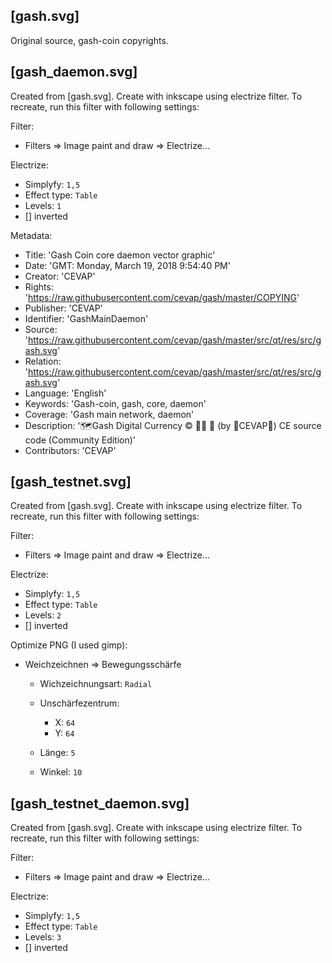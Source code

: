 [gash.svg]
---------
Original source, gash-coin copyrights.

[gash_daemon.svg]
---------------
Created from [gash.svg]. Create with inkscape using electrize filter. To recreate, run this filter with following settings:

Filter:

  - Filters => Image paint and draw => Electrize...

Electrize:

  - Simplyfy: `1,5`
  - Effect type: `Table`
  - Levels: `1`
  - [] inverted

Metadata:

 - Title: 'Gash Coin core daemon vector graphic'
 - Date: 'GMT: Monday, March 19, 2018 9:54:40 PM'
 - Creator: 'CEVAP'
 - Rights: 'https://raw.githubusercontent.com/cevap/gash/master/COPYING'
 - Publisher: 'CEVAP'
 - Identifier: 'GashMainDaemon'
 - Source: 'https://raw.githubusercontent.com/cevap/gash/master/src/qt/res/src/gash.svg'
 - Relation: 'https://raw.githubusercontent.com/cevap/gash/master/src/qt/res/src/gash.svg'
 - Language: 'English'
 - Keywords: 'Gash-coin, gash, core, daemon'
 - Coverage: 'Gash main network, daemon'
 - Description: '🗺️Gash Digital Currency ©️ 👯👯 👛 (by 🐼CEVAP🐼) CE source code (Community Edition)'
 - Contributors: 'CEVAP'

[gash_testnet.svg]
----------------------
Created from [gash.svg]. Create with inkscape using electrize filter. To recreate, run this filter with following settings:

Filter:

  - Filters => Image paint and draw => Electrize...

Electrize:

  - Simplyfy: `1,5`
  - Effect type: `Table`
  - Levels: `2`
  - [] inverted

Optimize PNG (I used gimp):

  - Weichzeichnen => Bewegungsschärfe

    - Wichzeichnungsart: `Radial`
    - Unschärfezentrum:
        
        - X: `64`
        - Y: `64`

    - Länge: `5`
    - Winkel: `10`

[gash_testnet_daemon.svg]
----------------------
Created from [gash.svg]. Create with inkscape using electrize filter. To recreate, run this filter with following settings:

Filter:

  - Filters => Image paint and draw => Electrize...

Electrize:

  - Simplyfy: `1,5`
  - Effect type: `Table`
  - Levels: `3`
  - [] inverted



